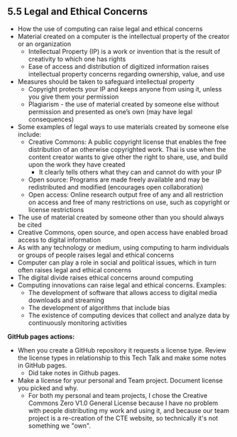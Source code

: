 ## 5.5 Legal and Ethical Concerns
* How the use of computing can raise legal and ethical concerns
* Material created on a computer is the intellectual property of the creator or an organization
  * Intellectual Property (IP) is a work or invention that is the result of creativity to which one has rights
  * Ease of access and distribution of digitized information raises intellectual property concerns regarding ownership, value, and use
* Measures should be taken to safeguard intellectual property
  * Copyright protects your IP and keeps anyone from using it, unless you give them your permission
  * Plagiarism - the use of material created by someone else without permission and presented as one’s own (may have legal consequences)
* Some examples of legal ways to use materials created by someone else include:
  * Creative Commons: A public copyright license that enables the free distribution of an otherwise copyrighted work. Thai is use when the content creator wants to give other the right to share, use, and build upon the work they have created
    * It clearly tells others what they can and cannot do with your IP
  * Open source: Programs are made freely available and may be redistributed and modified (encourages open collaboration)
  * Open access: Online research output free of any and all restriction on access and free of many restrictions on use, such as copyright or license restrictions
* The use of material created by someone other than you should always be cited
* Creative Commons, open source, and open access have enabled broad access to digital information
* As with any technology or medium, using computing to harm individuals or groups of people raises legal and ethical concerns
* Computer can play a role in social and political issues, which in turn often raises legal and ethical concerns
* The digital divide raises ethical concerns around computing
* Computing innovations can raise legal and ethical concerns. Examples:
  * The development of software that allows access to digital media downloads and streaming
  * The development of algorithms that include bias
  * The existence of computing devices that collect and analyze data by continuously monitoring activities

**GitHub pages actions:**
* When you create a GitHub repository it requests a license type. Review the license types in relationship to this Tech Talk and make some notes in GitHub pages.
  * Did take notes in Github pages.
* Make a license for your personal and Team project. Document license you picked and why.
  * For both my personal and team projects, I chose the Creative Commons Zero V1.0 General License because I have no problem with people distributing my work and using it, and because our team project is a re-creation of the CTE website, so technically it's not something we "own".
